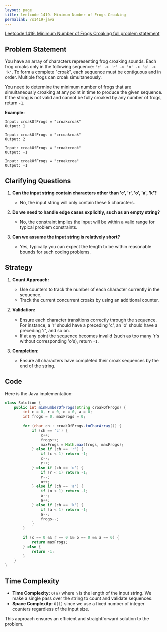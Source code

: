 ```yaml
---
layout: page
title: leetcode 1419. Minimum Number of Frogs Croaking
permalink: /s1419-java
---
```

[Leetcode 1419. Minimum Number of Frogs Croaking full problem statement](https://algoadvance.github.io/algoadvance/l1419)
## Problem Statement

You have an array of characters representing frog croaking sounds. Each frog croaks only in the following sequence: `'c' -> 'r' -> 'o' -> 'a' -> 'k'`. To form a complete "croak", each sequence must be contiguous and in order. Multiple frogs can croak simultaneously. 

You need to determine the minimum number of frogs that are simultaneously croaking at any point in time to produce the given sequence. If the string is not valid and cannot be fully croaked by any number of frogs, return `-1`.

**Example:**
```text
Input: croakOfFrogs = "croakcroak"
Output: 1 

Input: croakOfFrogs = "crcoakroak"
Output: 2

Input: croakOfFrogs = "croakcrook"
Output: -1

Input: croakOfFrogs = "croakcroa"
Output: -1
```

## Clarifying Questions

1. **Can the input string contain characters other than 'c', 'r', 'o', 'a', 'k'?**
   - No, the input string will only contain these 5 characters.

2. **Do we need to handle edge cases explicitly, such as an empty string?**
   - No, the constraint implies the input will be within a valid range for typical problem constraints.

3. **Can we assume the input string is relatively short?**
   - Yes, typically you can expect the length to be within reasonable bounds for such coding problems.

## Strategy

1. **Count Approach:** 
    - Use counters to track the number of each character currently in the sequence.
    - Track the current concurrent croaks by using an additional counter.
  
2. **Validation:**
    - Ensure each character transitions correctly through the sequence. For instance, a 'r' should have a preceding 'c', an 'o' should have a preceding 'r', and so on.
    - If at any point the sequence becomes invalid (such as too many 'r's without corresponding 'o's), return `-1`.

3. **Completion:**
    - Ensure all characters have completed their croak sequences by the end of the string.

## Code

Here is the Java implementation:

```java
class Solution {
    public int minNumberOfFrogs(String croakOfFrogs) {
        int c = 0, r = 0, o = 0, a = 0;
        int frogs = 0, maxFrogs = 0;
        
        for (char ch : croakOfFrogs.toCharArray()) {
            if (ch == 'c') {
                c++;
                frogs++;
                maxFrogs = Math.max(frogs, maxFrogs);
            } else if (ch == 'r') {
                if (c < 1) return -1;
                c--;
                r++;
            } else if (ch == 'o') {
                if (r < 1) return -1;
                r--;
                o++;
            } else if (ch == 'a') {
                if (o < 1) return -1;
                o--;
                a++;
            } else if (ch == 'k') {
                if (a < 1) return -1;
                a--;
                frogs--;
            }
        }
        
        if (c == 0 && r == 0 && o == 0 && a == 0) {
            return maxFrogs;
        } else {
            return -1;
        }
    }
}
```

## Time Complexity

- **Time Complexity:** `O(n)` where `n` is the length of the input string. We make a single pass over the string to count and validate sequences.
- **Space Complexity:** `O(1)` since we use a fixed number of integer counters regardless of the input size.

This approach ensures an efficient and straightforward solution to the problem.